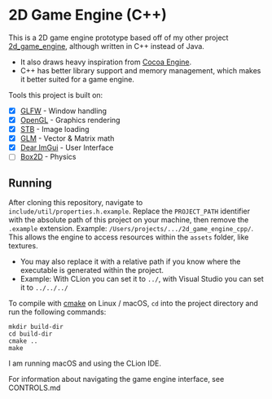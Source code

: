 # 2D Game Engine (C++)
This is a 2D game engine prototype based off of my other project [2d_game_engine](https://github.com/charlied658/2d_game_engine), although written in C++ instead of Java.
- It also draws heavy inspiration from [Cocoa Engine](https://github.com/ambrosiogabe/Cocoa).
- C++ has better library support and memory management, which makes it better suited for a game engine.

Tools this project is built on:
- [X] [GLFW](https://www.glfw.org/) - Window handling
- [X] [OpenGL](https://www.opengl.org/) - Graphics rendering
- [X] [STB](https://github.com/nothings/stb) - Image loading
- [X] [GLM](https://github.com/g-truc/glm) - Vector & Matrix math
- [X] [Dear ImGui](https://github.com/ocornut/imgui) - User Interface
- [ ] [Box2D](https://box2d.org/) - Physics

## Running
After cloning this repository, navigate to `include/util/properties.h.example`.
Replace the `PROJECT_PATH` identifier with the absolute path of this project on your machine,
then remove the `.example` extension.
Example: `/Users/projects/.../2d_game_engine_cpp/`.
This allows the engine to access resources within the `assets` folder, like textures.
- You may also replace it with a relative path if you know where the executable
is generated within the project.
- Example: With CLion you can set it to `../`, with Visual Studio 
you can set it to `../../../`

To compile with [cmake](https://cmake.org/runningcmake/) on Linux / macOS, `cd` into the project directory
and run the following commands:
```
mkdir build-dir
cd build-dir
cmake ..
make
```

I am running macOS and using the CLion IDE.

For information about navigating the game engine interface, see CONTROLS.md